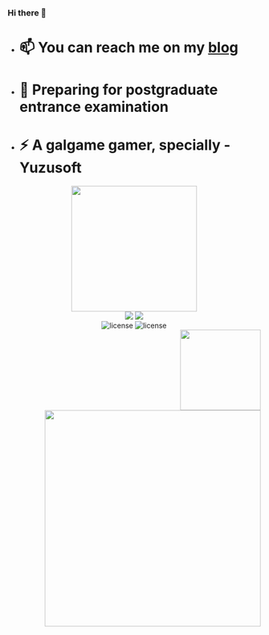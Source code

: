 ### Hi there 👋



- # 📫 You can reach me on my [blog](https://panzer-jack.cn/)
- # 🔭 Preparing for postgraduate entrance examination
- # ⚡ A galgame gamer, specially - Yuzusoft


<div align="center">
	<img src="https://github-readme-stats.vercel.app/api?username=Panzer-Jack&show_icons=true&theme=radical" height = 250>
</div>
	
<div align="center">
	<img src="https://skillicons.dev/icons?i=python,c,cpp,html,css,js,php,md,java,mysql&theme=dark#gh-dark-mode-only&perline=1">
	<img src="https://skillicons.dev/icons?i=raspberrypi,mysql,linux,git,github,ps,selenium,tensorflow,pytorch&theme=dark#gh-dark-mode-only&perline=1">
</div>

<div align="center">
	<img src="https://img.shields.io/badge/C51-SCM-blue" alt="license">
	<img src="https://img.shields.io/badge/RaspberryPi-SCM-blue" alt="license">
</div>

<div align="right">
	<img src= "https://github-readme-stats.vercel.app/api/top-langs/?username=Panzer-Jack&theme=dark&layout=compact" height = 160>
	<img src="https://pic1.imgdb.cn/item/634609e916f2c2beb1a5571b.png" height = 430>
</div>
